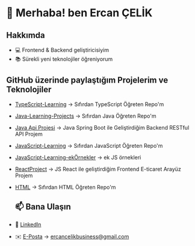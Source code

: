# 👋 Merhaba! ben Ercan ÇELİK 

##  Hakkımda
- 💻 Frontend & Backend geliştiricisiyim
- 📚 Sürekli yeni teknolojiler öğreniyorum
 
##  GitHub üzerinde paylaştığım Projelerim  ve Teknolojiler

- [TypeScript-Learning](https://github.com/ercancelikbusiness/TypeScript-Learning) -> Sıfırdan TypeScript Öğreten Repo'm
- [Java-Learning-Projects](https://github.com/ercancelikbusiness/Java-Learning-Projects) -> Sıfırdan Java  Öğreten Repo'm
- [Java Api Projesi](https://github.com/ercancelikbusiness/northwind) -> Java Spring Boot ile Geliştirdiğim Backend RESTful API Projem
- [JavaScript-Learning](https://github.com/ercancelikbusiness/JavaScriptLearningAndDevelopment) -> Sıfırdan JavaScript  Öğreten Repo'm
- [JavaScript-Learning-ekÖrnekler](https://github.com/ercancelikbusiness/SomeExtraExamplesOfJavaScript) -> ek JS örnekleri
- [ReactProject](https://github.com/ercancelikbusiness/ReactProject) -> JS React ile geliştirdiğim Frontend E-ticaret Arayüz Projem
- [HTML](https://github.com/ercancelikbusiness/HTML-Project-) -> Sıfırdan HTML  Öğreten Repo'm

  ## 📫 Bana Ulaşın
- 💼 [LinkedIn](https://www.linkedin.com/in/ercan-çelik-7b13a9324)
- ✉️ [E-Posta](mailto:ercancelikbusiness@gmail.com) -> ercancelikbusiness@gmail.com

